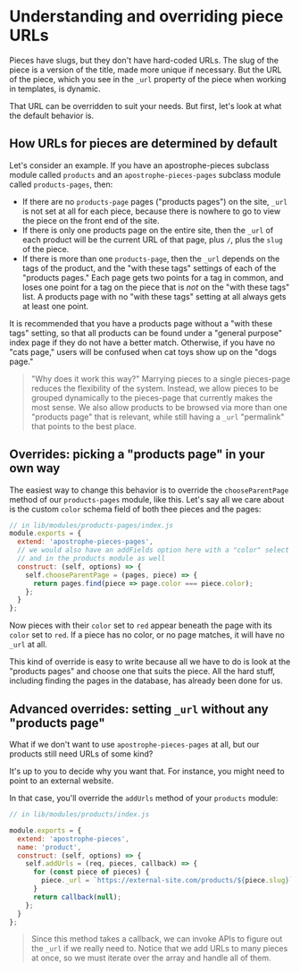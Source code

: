 # Understanding and overriding piece URLs

Pieces have slugs, but they don't have hard-coded URLs. The slug of the piece is a version of the title, made more unique if necessary. But the URL of the piece, which you see in the `_url` property of the piece when working in templates, is dynamic.

That URL can be overridden to suit your needs. But first, let's look at what the default behavior is.

## How URLs for pieces are determined by default

Let's consider an example. If you have an apostrophe-pieces subclass module called `products` and an `apostrophe-pieces-pages` subclass module called `products-pages`, then:

* If there are no `products-page` pages ("products pages") on the site, `_url` is not set at all for each piece, because there is nowhere to go to view the piece on the front end of the site.
* If there is only one products page on the entire site, then the `_url` of each product will be the current URL of that page, plus `/`, plus the `slug` of the piece.
* If there is more than one `products-page`, then the `_url` depends on the tags of the product, and the "with these tags" settings of each of the "products pages." Each page gets two points for a tag in common, and loses one point for a tag on the piece that is *not* on the "with these tags" list. A products page with no "with these tags" setting at all always gets at least one point.

It is recommended that you have a products page without a "with these tags" setting, so that all products can be found under a "general purpose" index page if they do not have a better match. Otherwise, if you have no "cats page," users will be confused when cat toys show up on the "dogs page."

> "Why does it work this way?" Marrying pieces to a single pieces-page reduces the flexibility of the system. Instead, we allow pieces to be grouped dynamically to the pieces-page that currently makes the most sense. We also allow products to be browsed via more than one "products page" that is relevant, while still having a `_url` "permalink" that points to the best place.

## Overrides: picking a "products page" in your own way

The easiest way to change this behavior is to override the `chooseParentPage` method of our `products-pages` module, like this. Let's say all we care about is the custom `color` schema field of both thee pieces and the pages:

```javascript
// in lib/modules/products-pages/index.js
module.exports = {
  extend: 'apostrophe-pieces-pages',
  // we would also have an addFields option here with a "color" select field,
  // and in the products module as well
  construct: (self, options) => {
    self.chooseParentPage = (pages, piece) => {
      return pages.find(piece => page.color === piece.color);
    };
  }
};
```

Now pieces with their `color` set to `red` appear beneath the page with its `color` set to `red`. If
a piece has no color, or no page matches, it will have no `_url` at all.

This kind of override is easy to write because all we have to do is look at the "products pages" and choose one that suits the piece. All the hard stuff, including finding the pages in the database, has already been done for us.

## Advanced overrides: setting `_url` without any "products page"

What if we don't want to use `apostrophe-pieces-pages` at all, but our products still need URLs
of some kind?

It's up to you to decide why you want that. For instance, you might need to point to an
external website.

In that case, you'll override the `addUrls` method of your `products` module:

```javascript
// in lib/modules/products/index.js

module.exports = {
  extend: 'apostrophe-pieces',
  name: 'product',
  construct: (self, options) => {
    self.addUrls = (req, pieces, callback) => {
      for (const piece of pieces) {
        piece._url = `https://external-site.com/products/${piece.slug}`;
      }
      return callback(null);
    };
  }
};
```

> Since this method takes a callback, we can invoke APIs to figure out the `_url` if
we really need to. Notice that we add URLs to many pieces at once, so we must iterate
over the array and handle all of them.
